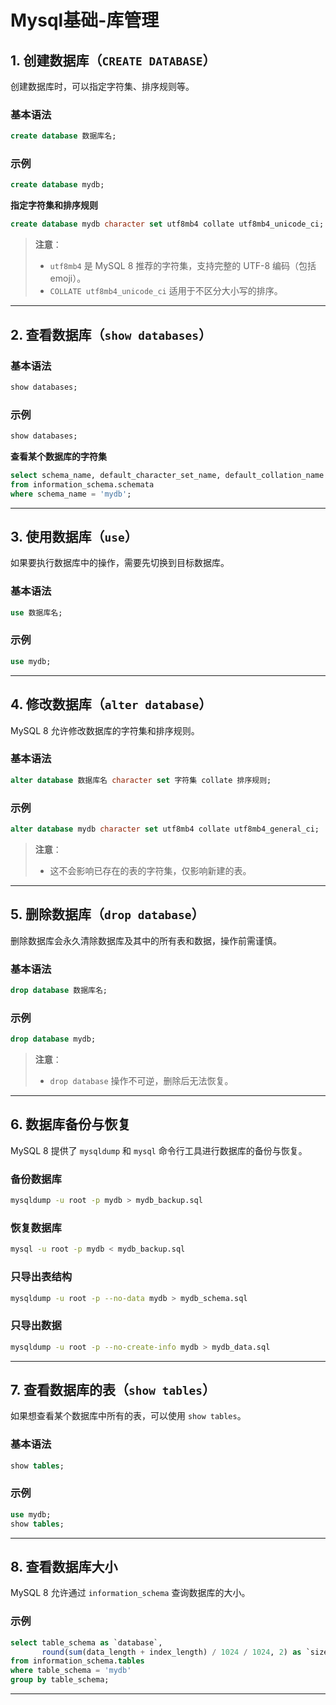 # Mysql基础-库管理

## 1. **创建数据库**（`CREATE DATABASE`）
创建数据库时，可以指定字符集、排序规则等。

### **基本语法**
```sql
create database 数据库名;
```
### **示例**
```sql
create database mydb;
```
**指定字符集和排序规则**
```sql
create database mydb character set utf8mb4 collate utf8mb4_unicode_ci;
```
> **注意**：  
> - `utf8mb4` 是 MySQL 8 推荐的字符集，支持完整的 UTF-8 编码（包括 emoji）。
> - `COLLATE utf8mb4_unicode_ci` 适用于不区分大小写的排序。

---

## 2. **查看数据库**（`show databases`）
### **基本语法**
```sql
show databases;
```
### **示例**
```sql
show databases;
```
**查看某个数据库的字符集**
```sql
select schema_name, default_character_set_name, default_collation_name
from information_schema.schemata
where schema_name = 'mydb';
```

---

## 3. **使用数据库**（`use`）
如果要执行数据库中的操作，需要先切换到目标数据库。

### **基本语法**
```sql
use 数据库名;
```
### **示例**
```sql
use mydb;
```

---

## 4. **修改数据库**（`alter database`）
MySQL 8 允许修改数据库的字符集和排序规则。

### **基本语法**
```sql
alter database 数据库名 character set 字符集 collate 排序规则;
```
### **示例**
```sql
alter database mydb character set utf8mb4 collate utf8mb4_general_ci;
```
> **注意**：  
> - 这不会影响已存在的表的字符集，仅影响新建的表。

---

## 5. **删除数据库**（`drop database`）
删除数据库会永久清除数据库及其中的所有表和数据，操作前需谨慎。

### **基本语法**
```sql
drop database 数据库名;
```
### **示例**
```sql
drop database mydb;
```
> **注意**：
> - `drop database` 操作不可逆，删除后无法恢复。

---

## 6. **数据库备份与恢复**
MySQL 8 提供了 `mysqldump` 和 `mysql` 命令行工具进行数据库的备份与恢复。

### **备份数据库**
```bash
mysqldump -u root -p mydb > mydb_backup.sql
```

### **恢复数据库**
```bash
mysql -u root -p mydb < mydb_backup.sql
```

### **只导出表结构**
```bash
mysqldump -u root -p --no-data mydb > mydb_schema.sql
```

### **只导出数据**
```bash
mysqldump -u root -p --no-create-info mydb > mydb_data.sql
```

---

## 7. **查看数据库的表**（`show tables`）
如果想查看某个数据库中所有的表，可以使用 `show tables`。

### **基本语法**
```sql
show tables;
```
### **示例**
```sql
use mydb;
show tables;
```

---

## 8. **查看数据库大小**
MySQL 8 允许通过 `information_schema` 查询数据库的大小。

### **示例**
```sql
select table_schema as `database`,
       round(sum(data_length + index_length) / 1024 / 1024, 2) as `size (mb)`
from information_schema.tables
where table_schema = 'mydb'
group by table_schema;
```

---



